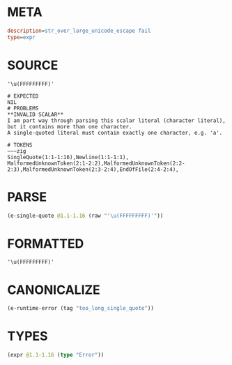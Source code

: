 # META
~~~ini
description=str_over_large_unicode_escape fail
type=expr
~~~
# SOURCE
~~~roc
'\u(FFFFFFFFF)'
~~~
~~~
# EXPECTED
NIL
# PROBLEMS
**INVALID SCALAR**
I am part way through parsing this scalar literal (character literal), but it contains more than one character.
A single-quoted literal must contain exactly one character, e.g. 'a'.

# TOKENS
~~~zig
SingleQuote(1:1-1:16),Newline(1:1-1:1),
MalformedUnknownToken(2:1-2:2),MalformedUnknownToken(2:2-2:3),MalformedUnknownToken(2:3-2:4),EndOfFile(2:4-2:4),
~~~
# PARSE
~~~clojure
(e-single-quote @1.1-1.16 (raw "'\u(FFFFFFFFF)'"))
~~~
# FORMATTED
~~~roc
'\u(FFFFFFFFF)'
~~~
# CANONICALIZE
~~~clojure
(e-runtime-error (tag "too_long_single_quote"))
~~~
# TYPES
~~~clojure
(expr @1.1-1.16 (type "Error"))
~~~
